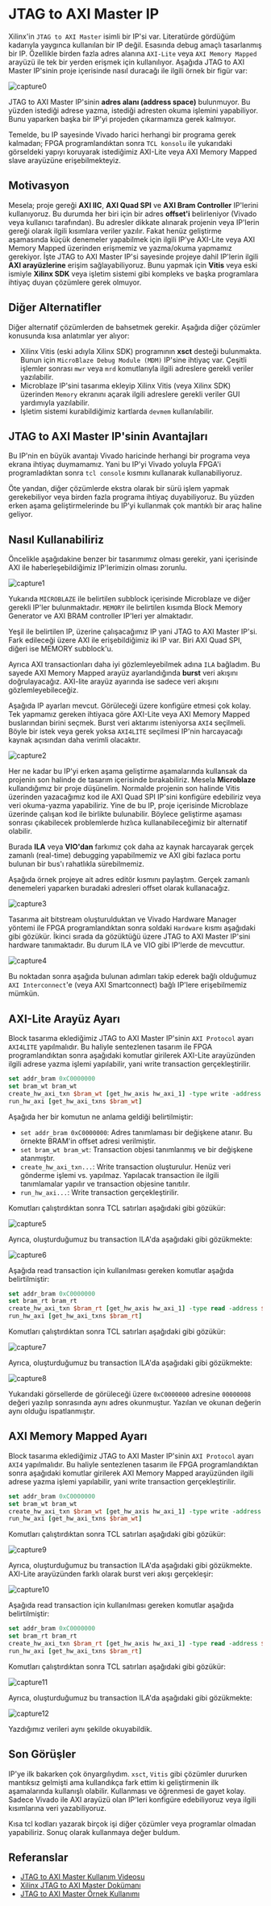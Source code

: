 # JTAG to AXI Master IP

Xilinx'in `JTAG to AXI Master` isimli bir IP'si var. Literatürde gördüğüm kadarıyla yaygınca kullanılan bir IP değil. Esasında debug amaçlı tasarlanmış bir IP. Özellikle birden fazla adres alanına `AXI-Lite` veya `AXI Memory Mapped` arayüzü ile tek bir yerden erişmek için kullanılıyor. Aşağıda JTAG to AXI Master IP'sinin proje içerisinde nasıl duracağı ile ilgili örnek bir figür var:

![capture0](assets/figure1.drawio.png)

JTAG to AXI Master IP'sinin **adres alanı (address space)** bulunmuyor. Bu yüzden istediği adrese yazma, istediği adresten okuma işlemini yapabiliyor. Bunu yaparken başka bir IP'yi projeden çıkarmamıza gerek kalmıyor.

Temelde, bu IP sayesinde Vivado harici herhangi bir programa gerek kalmadan; FPGA programlandıktan sonra `TCL konsolu` ile yukarıdaki görseldeki yapıyı koruyarak istediğimiz AXI-Lite veya AXI Memory Mapped slave arayüzüne erişebilmekteyiz.

## Motivasyon

Mesela; proje gereği **AXI IIC**, **AXI Quad SPI** ve **AXI Bram Controller** IP'lerini kullanıyoruz. Bu durumda her biri için bir adres **offset'i** belirleniyor (Vivado veya kullanıcı tarafından). Bu adresler dikkate alınarak projenin veya IP'lerin gereği olarak ilgili kısımlara veriler yazılır. Fakat henüz geliştirme aşamasında küçük denemeler yapabilmek için ilgili IP'ye AXI-Lite veya AXI Memory Mapped üzerinden erişmemiz ve yazma/okuma yapmamız gerekiyor. İşte JTAG to AXI Master IP'si sayesinde projeye dahil IP'lerin ilgili **AXI arayüzlerine** erişim sağlayabiliyoruz. Bunu yapmak için **Vitis** veya eski ismiyle **Xilinx SDK** veya işletim sistemi gibi kompleks ve başka programlara ihtiyaç duyan çözümlere gerek olmuyor.

## Diğer Alternatifler

Diğer alternatif çözümlerden de bahsetmek gerekir. Aşağıda diğer çözümler konusunda kısa anlatımlar yer alıyor:

- Xilinx Vitis (eski adıyla Xilinx SDK) programının **xsct** desteği bulunmakta. Bunun için `MicroBlaze Debug Module (MDM)` IP'sine ihtiyaç var. Çeşitli işlemler sonrası `mwr` veya `mrd` komutlarıyla ilgili adreslere gerekli veriler yazılabilir.
- Microblaze IP'sini tasarıma ekleyip Xilinx Vitis (veya Xilinx SDK) üzerinden `Memory` ekranını açarak ilgili adreslere gerekli veriler GUI yardımıyla yazılabilir.
- İşletim sistemi kurabildiğimiz kartlarda `devmem` kullanılabilir.

## JTAG to AXI Master IP'sinin Avantajları

Bu IP'nin en büyük avantajı Vivado haricinde herhangi bir programa veya ekrana ihtiyaç duymamamız. Yani bu IP'yi Vivado yoluyla FPGA'i programladıktan sonra `tcl console` kısmını kullanarak kullanabiliyoruz.

Öte yandan, diğer çözümlerde ekstra olarak bir sürü işlem yapmak gerekebiliyor veya birden fazla programa ihtiyaç duyabiliyoruz. Bu yüzden erken aşama geliştirmelerinde bu IP'yi kullanmak çok mantıklı bir araç haline geliyor.

## Nasıl Kullanabiliriz

Öncelikle aşağıdakine benzer bir tasarımımız olması gerekir, yani içerisinde AXI ile haberleşebildiğimiz IP'lerimizin olması zorunlu.

![capture1](assets/Capture1.png)

Yukarıda `MICROBLAZE` ile belirtilen subblock içerisinde Microblaze ve diğer gerekli IP'ler bulunmaktadır. `MEMORY` ile belirtilen kısımda Block Memory Generator ve AXI BRAM controller IP'leri yer almaktadır.

Yeşil ile belirtilen IP, üzerine çalışacağımız IP yani JTAG to AXI Master IP'si. Fark edileceği üzere AXI ile erişebildiğimiz iki IP var. Biri AXI Quad SPI, diğeri ise MEMORY subblock'u.

Ayrıca AXI transactionları daha iyi gözlemleyebilmek adına `ILA` bağladım. Bu sayede AXI Memory Mapped arayüz ayarlandığında **burst** veri akışını doğrulayacağız. AXI-lite arayüz ayarında ise sadece veri akışını gözlemleyebileceğiz.

Aşağıda IP ayarları mevcut. Görüleceği üzere konfigüre etmesi çok kolay. Tek yapmamız gereken ihtiyaca göre AXI-Lite veya AXI Memory Mapped buslarından birini seçmek. Burst veri aktarımı isteniyorsa `AXI4` seçilmeli. Böyle bir istek veya gerek yoksa `AXI4LITE` seçilmesi IP'nin harcayacağı kaynak açısından daha verimli olacaktır.

![capture2](assets/Capture2.png)

Her ne kadar bu IP'yi erken aşama geliştirme aşamalarında kullansak da projenin son halinde de tasarım içerisinde bırakabiliriz. Mesela **Microblaze** kullandığımız bir proje düşünelim. Normalde projenin son halinde Vitis üzerinden yazacağımız kod ile AXI Quad SPI IP'sini konfigüre edebiliriz veya veri okuma-yazma yapabiliriz. Yine de bu IP, proje içerisinde Microblaze üzerinde çalışan kod ile birlikte bulunabilir. Böylece geliştirme aşaması sonrası çıkabilecek problemlerde hızlıca kullanabileceğimiz bir alternatif olabilir.

Burada **ILA** veya **VIO'dan** farkımız çok daha az kaynak harcayarak gerçek zamanlı (real-time) debugging yapabilmemiz ve AXI gibi fazlaca portu bulunan bir bus'ı rahatlıkla sürebilmemiz.

Aşağıda örnek projeye ait adres editör kısmını paylaştım. Gerçek zamanlı denemeleri yaparken buradaki adresleri offset olarak kullanacağız.

![capture3](assets/Capture3.png)

Tasarıma ait bitstream oluşturulduktan ve Vivado Hardware Manager yöntemi ile FPGA programlandıktan sonra soldaki `Hardware` kısmı aşağıdaki gibi gözükür. İkinci sırada da gözüktüğü üzere JTAG to AXI Master IP'sini hardware tanımaktadır. Bu durum ILA ve VIO gibi IP'lerde de mevcuttur.

![capture4](assets/Capture4.png)

Bu noktadan sonra aşağıda bulunan adımları takip ederek bağlı olduğumuz `AXI Interconnect`'e (veya AXI Smartconnect) bağlı IP'lere erişebilmemiz mümkün.

## AXI-Lite Arayüz Ayarı

Block tasarıma eklediğimiz JTAG to AXI Master IP'sinin `AXI Protocol` ayarı `AXI4LITE` yapılmalıdır. Bu haliyle sentezlenen tasarım ile FPGA programlandıktan sonra aşağıdaki komutlar girilerek AXI-Lite arayüzünden ilgili adrese yazma işlemi yapılabilir, yani write transaction gerçekleştirilir.

```tcl
set addr_bram 0xC0000000
set bram_wt bram_wt
create_hw_axi_txn $bram_wt [get_hw_axis hw_axi_1] -type write -address $addr_bram -data {0x00000008} -force
run_hw_axi [get_hw_axi_txns $bram_wt]
```

Aşağıda her bir komutun ne anlama geldiği belirtilmiştir:

- `set addr_bram 0xC0000000`: Adres tanımlaması bir değişkene atanır. Bu örnekte BRAM'in offset adresi verilmiştir.
- `set bram_wt bram_wt`: Transaction objesi tanımlanmış ve bir değişkene atanmıştır.
- `create_hw_axi_txn...`: Write transaction oluşturulur. Henüz veri gönderme işlemi vs. yapılmaz. Yapılacak transaction ile ilgili tanımlamalar yapılır ve transaction objesine tanıtılır.
- `run_hw_axi...`: Write transaction gerçekleştirilir.

Komutları çalıştırdıktan sonra TCL satırları aşağıdaki gibi gözükür:

![capture5](assets/Capture5.png)

Ayrıca, oluşturduğumuz bu transaction ILA'da aşağıdaki gibi gözükmekte:

![capture6](assets/Capture6.png)

Aşağıda read transaction için kullanılması gereken komutlar aşağıda belirtilmiştir:

```tcl
set addr_bram 0xC0000000
set bram_rt bram_rt
create_hw_axi_txn $bram_rt [get_hw_axis hw_axi_1] -type read -address $addr_bram -force
run_hw_axi [get_hw_axi_txns $bram_rt]
```

Komutları çalıştırdıktan sonra TCL satırları aşağıdaki gibi gözükür:

![capture7](assets/Capture7.png)

Ayrıca, oluşturduğumuz bu transaction ILA'da aşağıdaki gibi gözükmekte:

![capture8](assets/Capture8.png)

Yukarıdaki görsellerde de görüleceği üzere `0xC0000000` adresine `00000008` değeri yazılıp sonrasında aynı adres okunmuştur. Yazılan ve okunan değerin aynı olduğu ispatlanmıştır.

## AXI Memory Mapped Ayarı

Block tasarıma eklediğimiz JTAG to AXI Master IP'sinin `AXI Protocol` ayarı `AXI4` yapılmalıdır. Bu haliyle sentezlenen tasarım ile FPGA programlandıktan sonra aşağıdaki komutlar girilerek AXI Memory Mapped arayüzünden ilgili adrese yazma işlemi yapılabilir, yani write transaction gerçekleştirilir.

```tcl
set addr_bram 0xC0000000
set bram_wt bram_wt
create_hw_axi_txn $bram_wt [get_hw_axis hw_axi_1] -type write -address $addr_bram -data {0x01020304 0x05060708 090a0b0c 0d0e0f10} -len 4 -force
run_hw_axi [get_hw_axi_txns $bram_wt]
```

Komutları çalıştırdıktan sonra TCL satırları aşağıdaki gibi gözükür:

![capture9](assets/Capture9.png)

Ayrıca, oluşturduğumuz bu transaction ILA'da aşağıdaki gibi gözükmekte. AXI-Lite arayüzünden farklı olarak burst veri akışı gerçekleşir:

![capture10](assets/Capture10.png)

Aşağıda read transaction için kullanılması gereken komutlar aşağıda belirtilmiştir:

```tcl
set addr_bram 0xC0000000
set bram_rt bram_rt
create_hw_axi_txn $bram_rt [get_hw_axis hw_axi_1] -type read -address $addr_bram -len 4 -force
run_hw_axi [get_hw_axi_txns $bram_rt]
```

Komutları çalıştırdıktan sonra TCL satırları aşağıdaki gibi gözükür:

![capture11](assets/Capture11.png)

Ayrıca, oluşturduğumuz bu transaction ILA'da aşağıdaki gibi gözükmekte:

![capture12](assets/Capture12.png)

Yazdığımız verileri aynı şekilde okuyabildik.

## Son Görüşler

IP'ye ilk bakarken çok önyargılıydım. `xsct`, `Vitis` gibi çözümler dururken mantıksız gelmişti ama kullandıkça fark ettim ki geliştirmenin ilk aşamalarında kullanışlı olabilir. Kullanması ve öğrenmesi de gayet kolay. Sadece Vivado ile AXI arayüzü olan IP'leri konfigüre edebiliyoruz veya ilgili kısımlarına veri yazabiliyoruz.

Kısa tcl kodları yazarak birçok işi diğer çözümler veya programlar olmadan yapabiliriz. Sonuç olarak kullanmaya değer buldum.

## Referanslar

- [JTAG to AXI Master Kullanım Videosu](https://www.xilinx.com/video/software/jtag-to-axi-master-core.html)
- [Xilinx JTAG to AXI Master Dokümanı](https://docs.amd.com/v/u/en-US/pg174-jtag-axi)
- [JTAG to AXI Master Örnek Kullanımı](https://xilinx-wiki.atlassian.net/wiki/spaces/A/pages/64488613/Using+the+JTAG+to+AXI+to+test+Peripherals+in+Zynq+Ultrascale)
